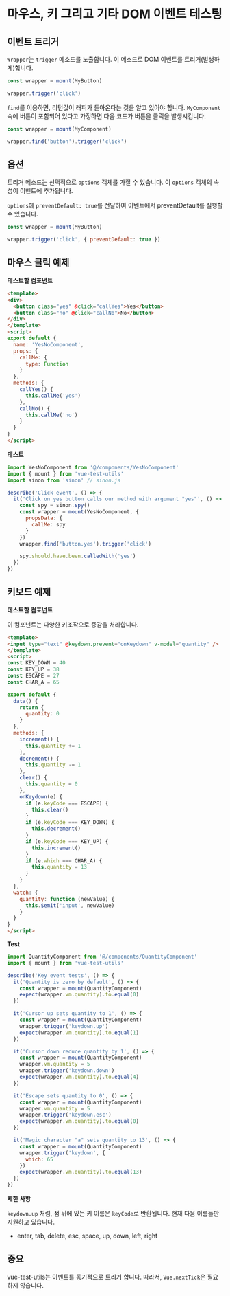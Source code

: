 # 마우스, 키 그리고 기타 DOM 이벤트 테스팅

## 이벤트 트리거

`Wrapper`는 `trigger` 메소드를 노출합니다. 이 메소드로 DOM 이벤트를 트리거(발생하게)합니다.

```js
const wrapper = mount(MyButton)

wrapper.trigger('click')
```

`find`를 이용하면, 리턴값이 래퍼가 돌아온다는 것을 알고 있어야 합니다. `MyComponent`속에 버튼이 포함되어 있다고 가정하면 다음 코드가 버튼을 클릭을 발생시킵니다.

```js
const wrapper = mount(MyComponent)

wrapper.find('button').trigger('click')
```

## 옵션

트리거 메소드는 선택적으로 `options` 객체를 가질 수 있습니다. 이 `options` 객체의 속성이 이벤트에 추가됩니다.

`options`에 `preventDefault: true`를 전달하여 이벤트에서 preventDefault를 실행할 수 있습니다.

```js
const wrapper = mount(MyButton)

wrapper.trigger('click', { preventDefault: true })
```


## 마우스 클릭 예제

**테스트할 컴포넌트**

```html
<template>
<div>
  <button class="yes" @click="callYes">Yes</button>
  <button class="no" @click="callNo">No</button>
</div>
</template>
<script>
export default {
  name: 'YesNoComponent',
  props: {
    callMe: {
      type: Function
    }
  },
  methods: {
    callYes() {
      this.callMe('yes')
    },
    callNo() {
      this.callMe('no')
    }
  }
}
</script>

```

**테스트**

```js
import YesNoComponent from '@/components/YesNoComponent'
import { mount } from 'vue-test-utils'
import sinon from 'sinon' // sinon.js

describe('Click event', () => {
  it('Click on yes button calls our method with argument "yes"', () => {
    const spy = sinon.spy()
    const wrapper = mount(YesNoComponent, {
      propsData: {
        callMe: spy
      }
    })
    wrapper.find('button.yes').trigger('click')

    spy.should.have.been.calledWith('yes')
  })
})
```

## 키보드 예제

**테스트할 컴포넌트**

이 컴포넌트는 다양한 키조작으로 증감을 처리합니다.

```html
<template>
<input type="text" @keydown.prevent="onKeydown" v-model="quantity" />
</template>
<script>
const KEY_DOWN = 40
const KEY_UP = 38
const ESCAPE = 27
const CHAR_A = 65

export default {
  data() {
    return {
      quantity: 0
    }
  },
  methods: {
    increment() {
      this.quantity += 1
    },
    decrement() {
      this.quantity -= 1
    },
    clear() {
      this.quantity = 0
    },
    onKeydown(e) {
      if (e.keyCode === ESCAPE) {
        this.clear()
      }
      if (e.keyCode === KEY_DOWN) {
        this.decrement()
      }
      if (e.keyCode === KEY_UP) {
        this.increment()
      }
      if (e.which === CHAR_A) {
        this.quantity = 13
      }
    }
  },
  watch: {
    quantity: function (newValue) {
      this.$emit('input', newValue)
    }
  }
}
</script>

```

**Test**

```js
import QuantityComponent from '@/components/QuantityComponent'
import { mount } from 'vue-test-utils'

describe('Key event tests', () => {
  it('Quantity is zero by default', () => {
    const wrapper = mount(QuantityComponent)
    expect(wrapper.vm.quantity).to.equal(0)
  })

  it('Cursor up sets quantity to 1', () => {
    const wrapper = mount(QuantityComponent)
    wrapper.trigger('keydown.up')
    expect(wrapper.vm.quantity).to.equal(1)
  })

  it('Cursor down reduce quantity by 1', () => {
    const wrapper = mount(QuantityComponent)
    wrapper.vm.quantity = 5
    wrapper.trigger('keydown.down')
    expect(wrapper.vm.quantity).to.equal(4)
  })

  it('Escape sets quantity to 0', () => {
    const wrapper = mount(QuantityComponent)
    wrapper.vm.quantity = 5
    wrapper.trigger('keydown.esc')
    expect(wrapper.vm.quantity).to.equal(0)
  })

  it('Magic character "a" sets quantity to 13', () => {
    const wrapper = mount(QuantityComponent)
    wrapper.trigger('keydown', {
      which: 65
    })
    expect(wrapper.vm.quantity).to.equal(13)
  })
})

```

**제한 사항**

`keydown.up` 처럼, 점 뒤에 있는 키 이름은 `keyCode`로 반환됩니다. 현재 다음 이름들만 지원하고 있습니다.

* enter, tab, delete, esc, space, up, down, left, right

## 중요

vue-test-utils는 이벤트를 동기적으로 트리거 합니다. 따라서, `Vue.nextTick`은 필요하지 않습니다.
